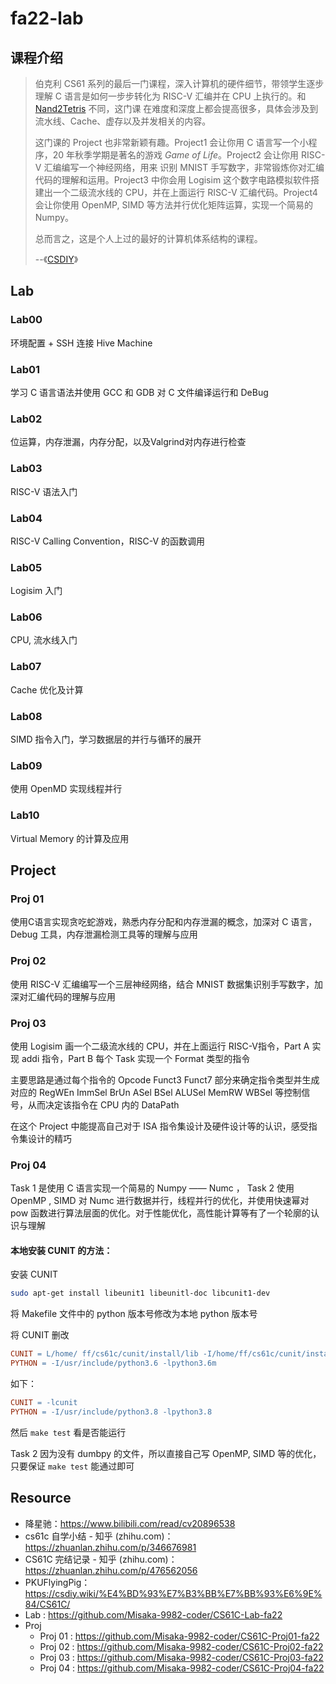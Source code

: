 # fa22-lab

## 课程介绍

> 伯克利 CS61 系列的最后一门课程，深入计算机的硬件细节，带领学生逐步理解 C 语言是如何一步步转化为 RISC-V 汇编并在 CPU 上执行的。和 [Nand2Tetris](https://csdiy.wiki/体系结构/N2T/) 不同，这门课 在难度和深度上都会提高很多，具体会涉及到流水线、Cache、虚存以及并发相关的内容。
>
> 这门课的 Project 也非常新颖有趣。Project1 会让你用 C 语言写一个小程序，20 年秋季学期是著名的游戏 *Game of Life*。Project2 会让你用 RISC-V 汇编编写一个神经网络，用来 识别 MNIST 手写数字，非常锻炼你对汇编代码的理解和运用。Project3 中你会用 Logisim 这个数字电路模拟软件搭建出一个二级流水线的 CPU，并在上面运行 RISC-V 汇编代码。Project4 会让你使用 OpenMP, SIMD 等方法并行优化矩阵运算，实现一个简易的 Numpy。
>
> 总而言之，这是个人上过的最好的计算机体系结构的课程。
>
> --《[CSDIY](https://csdiy.wiki/%E4%BD%93%E7%B3%BB%E7%BB%93%E6%9E%84/CS61C/)》

## Lab

### Lab00

环境配置 + SSH 连接 Hive Machine

### Lab01

学习 C 语言语法并使用 GCC 和 GDB 对 C 文件编译运行和 DeBug

### Lab02

位运算，内存泄漏，内存分配，以及Valgrind对内存进行检查

### Lab03

RISC-V 语法入门

### Lab04

RISC-V Calling Convention，RISC-V 的函数调用

### Lab05

Logisim 入门

### Lab06

CPU, 流水线入门

### Lab07

Cache 优化及计算

### Lab08 

SIMD 指令入门，学习数据层的并行与循环的展开

### Lab09

使用 OpenMD 实现线程并行

### Lab10

Virtual Memory 的计算及应用

## Project

### Proj 01

使用C语言实现贪吃蛇游戏，熟悉内存分配和内存泄漏的概念，加深对 C 语言，Debug 工具，内存泄漏检测工具等的理解与应用

### Proj 02

使用 RISC-V 汇编编写一个三层神经网络，结合 MNIST 数据集识别手写数字，加深对汇编代码的理解与应用

### Proj 03

使用 Logisim 画一个二级流水线的 CPU，并在上面运行 RISC-V指令，Part A 实现 addi 指令，Part B 每个 Task 实现一个 Format 类型的指令

主要思路是通过每个指令的 Opcode Funct3 Funct7 部分来确定指令类型并生成对应的 RegWEn ImmSel BrUn ASel BSel ALUSel MemRW WBSel 等控制信号，从而决定该指令在 CPU 内的 DataPath

在这个 Project 中能提高自己对于 ISA 指令集设计及硬件设计等的认识，感受指令集设计的精巧

### Proj 04

Task 1 是使用 C 语言实现一个简易的 Numpy —— Numc ， Task 2 使用 OpenMP , SIMD 对 Numc 进行数据并行，线程并行的优化，并使用快速幂对 pow 函数进行算法层面的优化。对于性能优化，高性能计算等有了一个轮廓的认识与理解

#### 本地安装 CUNIT 的方法：

安装 CUNIT

```bash
sudo apt-get install libeunit1 libeunitl-doc libcunit1-dev
```

将 Makefile 文件中的 python 版本号修改为本地 python 版本号

将 CUNIT 删改

```makefile
CUNIT = L/home/ ff/cs61c/cunit/install/lib -I/home/ff/cs61c/cunit/install/include -lcunit
PYTHON = -I/usr/include/python3.6 -lpython3.6m
```

如下：

```makefile
CUNIT = -lcunit
PYTHON = -I/usr/include/python3.8 -lpython3.8
```

然后 `make test` 看是否能运行

Task 2 因为没有 dumbpy 的文件，所以直接自己写 OpenMP, SIMD 等的优化，只要保证 `make test` 能通过即可

## Resource

- 降星驰：https://www.bilibili.com/read/cv20896538
- cs61c 自学小结 - 知乎 (zhihu.com)：https://zhuanlan.zhihu.com/p/346676981
- CS61C 完结记录 - 知乎 (zhihu.com)：https://zhuanlan.zhihu.com/p/476562056 
- PKUFlyingPig：https://csdiy.wiki/%E4%BD%93%E7%B3%BB%E7%BB%93%E6%9E%84/CS61C/
- Lab : https://github.com/Misaka-9982-coder/CS61C-Lab-fa22
- Proj
  - Proj 01 : https://github.com/Misaka-9982-coder/CS61C-Proj01-fa22
  - Proj 02 : https://github.com/Misaka-9982-coder/CS61C-Proj02-fa22
  - Proj 03 : https://github.com/Misaka-9982-coder/CS61C-Proj03-fa22
  - Proj 04 : https://github.com/Misaka-9982-coder/CS61C-Proj04-fa22
